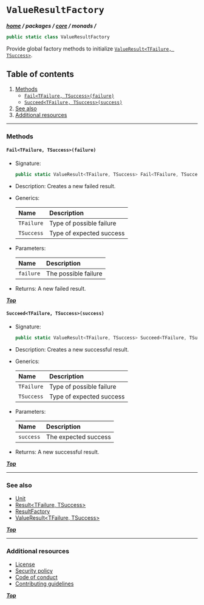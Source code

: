 # `ValueResultFactory`

***[home](../../../../readme.md) / packages /  [core](../../readme.md) / monads /***

```cs
public static class ValueResultFactory
 ```

Provide global factory methods to initialize [`ValueResult<TFailure, TSuccess>`](./value-result.md).

## Table of contents

1. [Methods](#methods)
   - [`Fail<TFailure, TSuccess>(failure)`](#failtfailure-tsuccessfailure)
   - [`Succeed<TFailure, TSuccess>(success)`](#succeedtfailure-tsuccesssuccess)
2. [See also](#see-also)
3. [Additional resources](#additional-resources)

---

### Methods

#### `Fail<TFailure, TSuccess>(failure)`

- Signature:

  ```cs
  public static ValueResult<TFailure, TSuccess> Fail<TFailure, TSuccess>(TFailure failure)
  ```

- Description: Creates a new failed result.
- Generics:

  | Name       | Description              |
  |:-----------|:-------------------------|
  | `TFailure` | Type of possible failure |
  | `TSuccess` | Type of expected success |

- Parameters:

  | Name      | Description          |
  |:----------|:---------------------|
  | `failure` | The possible failure |

- Returns: A new failed result.

***[Top](#valueresultfactory)***

#### `Succeed<TFailure, TSuccess>(success)`

- Signature:

  ```cs
  public static ValueResult<TFailure, TSuccess> Succeed<TFailure, TSuccess>(TSuccess success)
  ```

- Description: Creates a new successful result.
- Generics:

  | Name       | Description              |
  |:-----------|:-------------------------|
  | `TFailure` | Type of possible failure |
  | `TSuccess` | Type of expected success |

- Parameters:

  | Name      | Description          |
  |:----------|:---------------------|
  | `success` | The expected success |

- Returns: A new successful result.

***[Top](#valueresultfactory)***

---

### See also

- [Unit](../unit.md)
- [Result<TFailure, TSuccess>](./result.md)
- [ResultFactory](./result-factory.md)
- [ValueResult<TFailure, TSuccess>](./value-result.md)

***[Top](#valueresultfactory)***

---

### Additional resources

- [License](../../../../license.txt)
- [Security policy](../../../../security.md)
- [Code of conduct](../../../../code-of-conduct.md)
- [Contributing guidelines](../../../../contributing.md)

***[Top](#valueresultfactory)***
